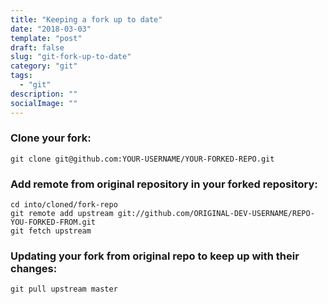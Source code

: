 ```yaml
---
title: "Keeping a fork up to date"
date: "2018-03-03"
template: "post"
draft: false
slug: "git-fork-up-to-date"
category: "git"
tags:
  - "git"
description: ""
socialImage: ""
---
```


### Clone your fork:

```
git clone git@github.com:YOUR-USERNAME/YOUR-FORKED-REPO.git
```

### Add remote from original repository in your forked repository:

```
cd into/cloned/fork-repo
git remote add upstream git://github.com/ORIGINAL-DEV-USERNAME/REPO-YOU-FORKED-FROM.git
git fetch upstream
```

### Updating your fork from original repo to keep up with their changes:

```
git pull upstream master
```
